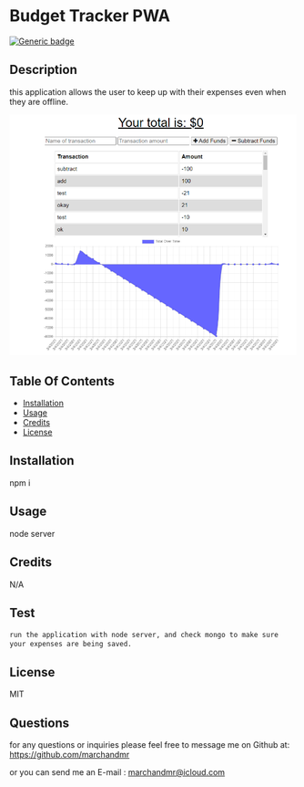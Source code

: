 # Budget Tracker PWA 

  [![Generic badge](https://img.shields.io/badge/License-MIT-<COLOR>.svg)](https://shields.io/)

  ##  Description
  
  this application allows the user to keep up with their expenses even when they are offline.


![](public/icons/screenshot.png)


  ## Table Of Contents

  * [Installation](#installation)
  * [Usage](#usage)
  * [Credits](#credits)
  * [License](#license)

  ## Installation

  npm i

  ## Usage

  node server

  ## Credits

  N/A

  ## Test

    run the application with node server, and check mongo to make sure your expenses are being saved.

  ## License

  MIT

## Questions

  for any questions or inquiries  please feel free to message me on Github at: https://github.com/marchandmr

  or you can send me an E-mail :  marchandmr@icloud.com

 
